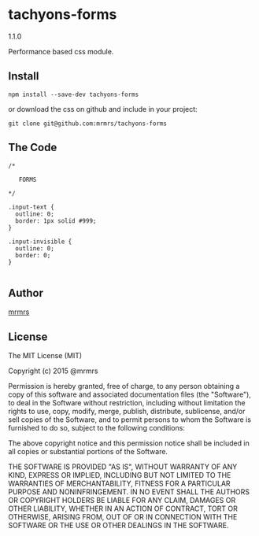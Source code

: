 # tachyons-forms
1.1.0

Performance based css module.

## Install
```
npm install --save-dev tachyons-forms
```

or download the css on github and include in your project:

```
git clone git@github.com:mrmrs/tachyons-forms
```

## The Code
```
/*

   FORMS

*/

.input-text {
  outline: 0;
  border: 1px solid #999;
}

.input-invisible {
  outline: 0;
  border: 0;
}


```

## Author

[mrmrs](http://mrmrs.io)

## License

The MIT License (MIT)

Copyright (c) 2015 @mrmrs

Permission is hereby granted, free of charge, to any person obtaining a copy
of this software and associated documentation files (the "Software"), to deal
in the Software without restriction, including without limitation the rights
to use, copy, modify, merge, publish, distribute, sublicense, and/or sell
copies of the Software, and to permit persons to whom the Software is
furnished to do so, subject to the following conditions:

The above copyright notice and this permission notice shall be included in
all copies or substantial portions of the Software.

THE SOFTWARE IS PROVIDED "AS IS", WITHOUT WARRANTY OF ANY KIND, EXPRESS OR
IMPLIED, INCLUDING BUT NOT LIMITED TO THE WARRANTIES OF MERCHANTABILITY,
FITNESS FOR A PARTICULAR PURPOSE AND NONINFRINGEMENT. IN NO EVENT SHALL THE
AUTHORS OR COPYRIGHT HOLDERS BE LIABLE FOR ANY CLAIM, DAMAGES OR OTHER
LIABILITY, WHETHER IN AN ACTION OF CONTRACT, TORT OR OTHERWISE, ARISING FROM,
OUT OF OR IN CONNECTION WITH THE SOFTWARE OR THE USE OR OTHER DEALINGS IN
THE SOFTWARE.

